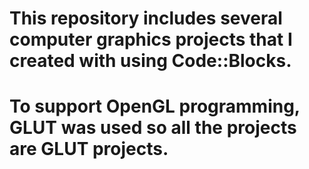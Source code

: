 # This repository includes several computer graphics projects that I created with using Code::Blocks.
# To support OpenGL programming, GLUT was used so all the projects are GLUT projects.
